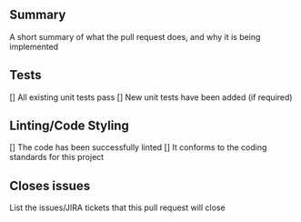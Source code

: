 ## Summary

A short summary of what the pull request does, and why it is being implemented

## Tests

[] All existing unit tests pass
[] New unit tests have been added (if required)

## Linting/Code Styling

[] The code has been successfully linted
[] It conforms to the coding standards for this project

## Closes issues

List the issues/JIRA tickets that this pull request will close